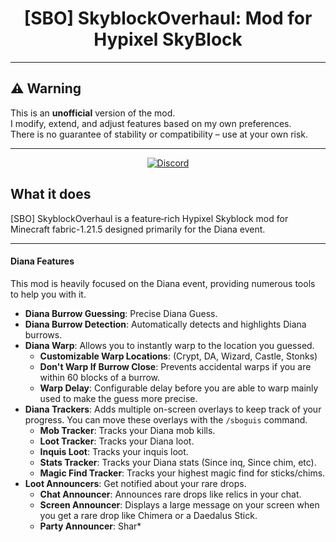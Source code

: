 <h1 align="center">
  [SBO] SkyblockOverhaul: Mod for Hypixel SkyBlock
</h1>

---

## ⚠️ Warning  
This is an **unofficial** version of the mod.  
I modify, extend, and adjust features based on my own preferences.  
There is no guarantee of stability or compatibility – use at your own risk.  

---

<div align="center">
  
[![Discord](https://img.shields.io/discord/1163913835514699886?label=discord&color=9089DA&logo=discord&style=for-the-badge)](https://discord.gg/QvM6b9jsJD)
</div>

## What it does

[SBO] SkyblockOverhaul is a feature‐rich Hypixel Skyblock mod for Minecraft fabric-1.21.5 designed primarily for the Diana event.

---

#### Diana Features
This mod is heavily focused on the Diana event, providing numerous tools to help you with it.

* **Diana Burrow Guessing**: Precise Diana Guess.
* **Diana Burrow Detection**: Automatically detects and highlights Diana burrows.
* **Diana Warp**: Allows you to instantly warp to the location you guessed.
  * **Customizable Warp Locations**: (Crypt, DA, Wizard, Castle, Stonks)
  * **Don't Warp If Burrow Close**: Prevents accidental warps if you are within 60 blocks of a burrow.
  * **Warp Delay**: Configurable delay before you are able to warp mainly used to make the guess more precise.
* **Diana Trackers**: Adds multiple on-screen overlays to keep track of your progress. You can move these overlays with the `/sboguis` command.
  * **Mob Tracker**: Tracks your Diana mob kills.
  * **Loot Tracker**: Tracks your Diana loot.
  * **Inquis Loot**: Tracks your inquis loot.
  * **Stats Tracker**: Tracks your Diana stats (Since inq, Since chim, etc).
  * **Magic Find Tracker**: Tracks your highest magic find for sticks/chims.
* **Loot Announcers**: Get notified about your rare drops.
  * **Chat Announcer**: Announces rare drops like relics in your chat.
  * **Screen Announcer**: Displays a large message on your screen when you get a rare drop like Chimera or a Daedalus Stick.
  * **Party Announcer**: Shar*
